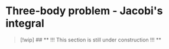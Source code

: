 # Three-body problem - Jacobi's integral

> [!wip] ## ** !!! This section is still under construction !!! **

<!-- Wakker section 3.4 -->
